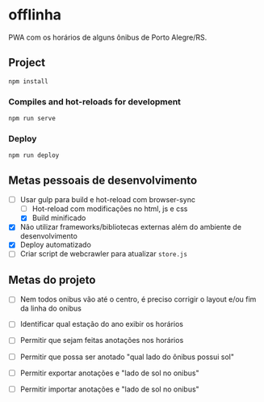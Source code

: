 # offlinha
PWA com os horários de alguns ônibus de Porto Alegre/RS.

## Project
```
npm install
```

### Compiles and hot-reloads for development
```
npm run serve
```

### Deploy
```
npm run deploy
```
## Metas pessoais de desenvolvimento
* [ ] Usar gulp para build e hot-reload com browser-sync
    * [ ] Hot-reload com modificações no html, js e css
    * [x] Build minificado
* [x] Não utilizar frameworks/bibliotecas externas além do ambiente de desenvolvimento
* [x] Deploy automatizado
* [ ] Criar script de webcrawler para atualizar ``store.js``

## Metas do projeto
* [ ] Nem todos onibus vão até o centro, é preciso corrigir o layout e/ou fim da linha do onibus
* [ ] Identificar qual estação do ano exibir os horários
* [ ] Permitir que sejam feitas anotações nos horários
* [ ] Permitir que possa ser anotado "qual lado do ônibus possui sol"
* [ ] Permitir exportar anotações e "lado de sol no onibus"
* [ ] Permitir importar anotações e "lado de sol no onibus"

